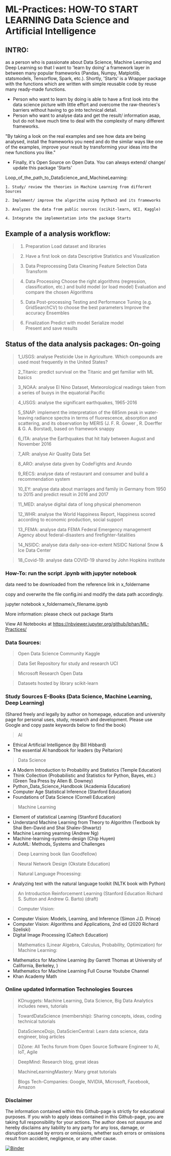 # ML-Practices: HOW-TO START LEARNING Data Science and Artificial Intelligence

## INTRO: 

as a person who is passionate about Data Science, Machine Learning and Deep Learning so that I want to 'learn by doing' a framework layer in between many popular frameworks (Pandas, Numpy, Matplotlib, statsmodels, Tensorflow, Spark, etc.). 
Shortly, 'Starts' is a Wrapper package with the functions which are written with simple reusable code by reuse many ready-made functions.
 
- Person who want to learn by doing is able to have a first look into the data science picture  with little effort and overcome the raw-theories's barriers without having to go into technical detail.
- Person who want to analyse data and get the result/ information asap, but do not have much time to deal with the complexity of many different frameworks. 

"By taking a look on the real examples and see how data are being analysed, install the frameworks you need and do the similar ways like one of the examples, improve your result by transforming your ideas into the new functions you like."

- Finally, it's Open Source on Open Data. You can always extend/ change/ update this package 'Starts'

Loop_of_the_path_to_DataScience_and_MachineLearning:

	1. Study/ review the theories in Machine Learning from different Sources

	2. Implement/ improve the algorithm using Python3 and its frameworks 

	3. Analyzes the data from public sources (scikit-learn, UCI, Kaggle)

	4. Integrate the implementation into the package Starts

## Example of a analysis workflow: 
>	1. 	Preparation
	Load dataset and libraries

>	2. 	Have a first look on data
	Descriptive Statistics and Visualization

>	3.	Data Preprocessing
	Data Cleaning
	Feature Selection 
	Data Transform

>	4.	Data Processing
	Choose the right algorithms (regression, classification, etc.) and build model (or load model)
	Evaluation and compare the chosen Algorithms

>	5.	Data Post-processing
	Testing and Performance Tuning (e.g. GridSearchCV) to choose the best parameters
	Improve the accuracy
	Ensembles

>	6.	Finalization
	Predict with model
	Serialize model  
	Present and save results

## Status of the data analysis packages: On-going 

> 1_USGS: analyse Pesticide Use in Agriculture. Which compounds are used most frequently in the United States?

> 2_Titanic: predict survival on the Titanic and get familiar with ML basics

> 3_NOAA: analyse El Nino Dataset, Meteorological readings taken from a series of buoys in the equatorial Pacific

> 4_USGS: analyse the significant earthquakes, 1965-2016

> 5_SNAP: implement the interpretation of the 685nm peak in water-leaving radiance spectra in terms of fluorescence, absorption and scattering, and its observation by MERIS (J. F. R. Gower , R. Doerffer & G. A. Borstad), based on framework snappy

> 6_ITA: analyse the Earthquakes that hit Italy between August and November 2016

> 7_AIR: analyse Air Quality Data Set

> 8_ARO: analyse data given by CodeFights and Arundo

> 9_RECS: analyse data of restaurant and consumer and build a recommendation system

> 10_EY: analyse data about marriages and family in Germany from 1950 to 2015 and predict result in 2016 and 2017

> 11_MED: analyse digital data of long physical phenomenon

> 12_WHR: analyse the World Happiness Report, Happiness scored according to economic production, social support

> 13_FEMA: analyse data FEMA Federal Emergency management Agency about federal-disasters and firefighter-fatalities 

> 14_NSIDC: analyse data daily-sea-ice-extent NSIDC National Snow & Ice Data Center

> 18_Covid-19: analyse data COVID-19 shared by John Hopkins institute

### How-To: run the script .ipynb with jupyter notebook
data need to be downloaded from the reference link in x_foldername 

copy and overwrite the file config.ini and modify the data path accordingly.

jupyter notebook x_foldername/x_filename.ipynb

More information: please check out package Starts

View All Notebooks at https://nbviewer.jupyter.org/github/lphan/ML-Practices/

### Data Sources:
> Open Data Science Community Kaggle

> Data Set Repository for study and research UCI

> Microsoft Research Open Data

> Datasets hosted by library scikit-learn

### Study Sources E-Books (Data Science, Machine Learning, Deep Learning) 
(Shared freely and legally by author on homepage, education and university page for personal uses, study, research and development. Please use Google and copy paste keywords below to find the book)
> AI 
- Ethical Artificial Intelligence (by Bill Hibbard)
- The essential AI handbook for leaders (by Peltarion)

> Data Science
- A Modern Introduction to Probability and Statistics (Temple Education)
- Think Collection (Probabilistic and Statistics for Python, Bayes, etc.) (Green Tea Press by Allen B. Downey)
- Python_Data_Science_Handbook (Academia Education)
- Computer Age Statistical Inference (Stanford Education)
- Foundations of Data Science (Cornell Education)

> Machine Learning
- Element of statistical Learning (Stanford Education)
- Understand Machine Learning from Theory to Algorithm (Textbook by Shai Ben-David and Shai Shalev-Shwartz)
- Machine Learning yearning (Andrew Ng)
- Machine-learning-systems-design (Chip Huyen)
- AutoML: Methods, Systems and Challenges

> Deep Learning book (Ian Goodfellow)

> Neural Network Design (Okstate Education)

> Natural Language Processing: 
- Analyzing text with the natural language toolkit (NLTK book with Python)

> An Introduction Reinforcement Learning (Stanford Education Richard S. Sutton and Andrew G. Barto) (draft)

> Computer Vision: 
- Computer Vision:  Models, Learning, and Inference (Simon J.D. Prince)
- Computer Vision: Algorithms and Applications, 2nd ed (2020 Richard Szeliski)
- Digital Image Processing (Caltech Education)

> Mathematics (Linear Algebra, Calculus, Probability, Optimization) for Machine Learning: 
- Mathematics for Machine Learning (by Garrett Thomas at University of California, Berkeley, )
- Mathematics for Machine Learning Full Course Youtube Channel
- Khan Academy Math

### Online updated Information Technologies Sources 
> KDnuggets: Machine Learning, Data Science, Big Data Analytics includes news, tutorials

> TowardDataScience (membership): Sharing concepts, ideas, coding technical tutorials

> DataScienceDojo, DataScienCentral: Learn data science, data engineer, blog articles

> DZone: All Techs forum from Open Source Software Engineer to AI, IoT, Agile

> DeepMind: Research blog, great ideas

> MachineLearningMastery: Many great tutorials

> Blogs Tech-Companies: Google, NVIDIA, Microsoft, Facebook, Amazon

### Disclaimer
The information contained within this Github-page is strictly for educational purposes. If you wish to apply
ideas contained in this Github-page, you are taking full responsibility for your actions.
The author does not assume and hereby disclaims any liability to any
party for any loss, damage, or disruption caused by errors or omissions, whether such errors or
omissions result from accident, negligence, or any other cause.

[![Binder](https://mybinder.org/badge_logo.svg)](https://mybinder.org/v2/gh/lphan/ML-Practices/HEAD)
